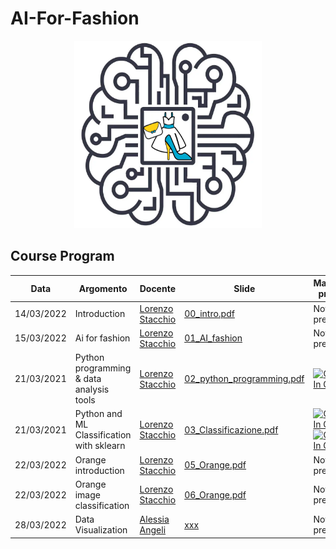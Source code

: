 # AI-For-Fashion

<p align="center">
  <img width="300" height="300" src="imgs/icon.png">
</p>

## Course Program


| Data  | Argomento | Docente | Slide| Materiale pratico |
| ------------- | ------------- | ------------- |-----------------------------------------------------------------------------------------------------------------| ------------- |
| 14/03/2022  | Introduction | [Lorenzo Stacchio](https://www.unibo.it/sitoweb/lorenzo.stacchio2) | [00_intro.pdf](00_course_intro/00_intro.pdf)                                                   | Not present |
| 15/03/2022  | Ai for fashion | [Lorenzo Stacchio](https://www.unibo.it/sitoweb/lorenzo.stacchio2) | [01_AI_fashion](01_AI_fashion/01_intro_ai_fashion.pdf)                                                   | Not present |
| 21/03/2021  | Python programming & data analysis tools | [Lorenzo Stacchio](https://www.unibo.it/sitoweb/lorenzo.stacchio2) | [02_python_programming.pdf](02_python/02_python_programming.pdf)| [![Open In Colab](https://colab.research.google.com/assets/colab-badge.svg)](https://colab.research.google.com/drive/1cEN-sJeTN6tY1IIbFbqL71THCK3Ymoht?usp=sharing) |
| 21/03/2021  | Python and ML Classification with sklearn| [Lorenzo Stacchio](https://www.unibo.it/sitoweb/lorenzo.stacchio2) | [03_Classificazione.pdf](03_classificazione_python/03_Classificazione.pdf)| [![Open In Colab](https://colab.research.google.com/assets/colab-badge.svg)](https://colab.research.google.com/drive/126z5HVvMpD1p2YEisxz6yR7wFKlQwcH8?usp=sharing) [![Open In Colab](https://colab.research.google.com/assets/colab-badge.svg)](https://colab.research.google.com/drive/1j1DfbZfINXmmWpop2CK0okEfbGT98AE4?usp=sharing) |
| 22/03/2022  | Orange introduction | [Lorenzo Stacchio](https://www.unibo.it/sitoweb/lorenzo.stacchio2) | [05_Orange.pdf](05_orange/05_Orange.pdf)                                                   | Not present |
| 22/03/2022  | Orange image classification | [Lorenzo Stacchio](https://www.unibo.it/sitoweb/lorenzo.stacchio2) | [06_Orange.pdf](06_orange_classification/06_Orange_classification.pdf)                                                   | Not present |
| 28/03/2022  | Data Visualization | [Alessia Angeli](https://www.unibo.it/sitoweb/alessia.angeli2) | [xxx](xxx)                                                   | Not present |
